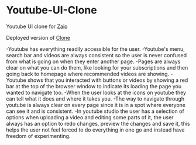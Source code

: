 # Youtube-UI-Clone

Youtube UI clone for [Zaio](https://www.zaio.io/learn)

Deployed version of [Clone](https://youtube-ui.netlify.app/)

-Youtube has everything readily accessible for the user.
-Youtube's menu, search bar and videos are always consistent so the user is never confused from what is going on when they enter another page.
-Pages are always clear on what you can do them, like looking for your subscriptions and then going back to homepage where recommended videos are showing.
-Youtube shows that you interacted with buttons or videos by showing a red bar at the top of the browser window to indicate its loading the page you wanted to navigate too.
-When the user looks at the icons on youtube they can tell what it does and where it takes you.
-The way to navigate through youtube is always clear on every page since it is in a spot where everyone can see it and is consistent.
-In youtube studio the user has a selection of options when uploading a video and editing some parts of it, the user always has an option to redo changes, preview the changes and save it, this helps the user not feel forced to do everything in one go and instead have freedom of experimenting.
